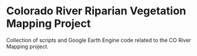 # Colorado River Riparian Vegetation Mapping Project
Collection of scripts and Google Earth Engine code related to the CO River Mapping project.
